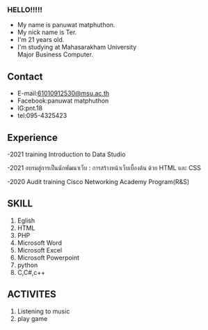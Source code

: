### HELLO!!!!! 
* My name is panuwat matphuthon.
* My nick name is Ter.
* I'm 21 years old.
* I'm studying at Mahasarakham University  
	Major Business Computer.
 
## Contact
- E-mail:61010912530@msu.ac.th
- Facebook:panuwat matphuthon
- IG:pnt.18
- tel:095-4325423

## Experience
-2021 training Introduction to Data Studio

-2021 อบรมสู่การเป็นนักพัฒนาเว็บ : การสร้างหน้าเว็บเบื้องต้น ด้วย HTML และ CSS

-2020 Audit training Cisco Networking Academy Program(R&S)

## SKILL
1. Eglish
2. HTML
3. PHP
4. Microsoft Word
5. Microsoft Excel
6. Microsoft Powerpoint
7. python
8. C,C#,c++

## ACTIVITES
1. Listening to music
2. play game


<!--
**Panuwat2530/Panuwat2530** is a ✨ _special_ ✨ repository because its `README.md` (this file) appears on your GitHub profile.

Here are some ideas to get you started:

- 🔭 I’m currently working on ...
- 🌱 I’m currently learning ...
- 👯 I’m looking to collaborate on ...
- 🤔 I’m looking for help with ...
- 💬 Ask me about ...
- 📫 How to reach me: ...
- 😄 Pronouns: ...
- ⚡ Fun fact: ...
-->
